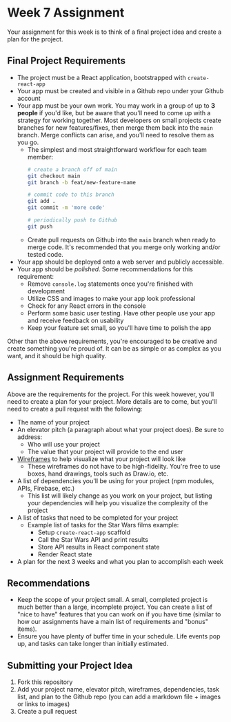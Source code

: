# Week 7 Assignment

Your assignment for this week is to think of a final project idea and create a plan for the project.

## Final Project Requirements

* The project must be a React application, bootstrapped with `create-react-app`
* Your app must be created and visible in a Github repo under your Github account
* Your app must be your own work. You may work in a group of up to **3 people** if you'd like, but be aware that you'll need to come up with a strategy for working together. Most developers on small projects create branches for new features/fixes, then merge them back into the `main` branch. Merge conflicts can arise, and you'll need to resolve them as you go.
  * The simplest and most straightforward workflow for each team member:
    ```bash
    # create a branch off of main
    git checkout main
    git branch -b feat/new-feature-name

    # commit code to this branch
    git add .
    git commit -m 'more code'

    # periodically push to Github
    git push
    ```
  * Create pull requests on Github into the `main` branch when ready to merge code. It's recommended that you merge only working and/or tested code.
* Your app should be deployed onto a web server and publicly accessible.
* Your app should be *polished*. Some recommendations for this requirement:
  * Remove `console.log` statements once you're finished with development
  * Utilize CSS and images to make your app look professional
  * Check for any React errors in the console
  * Perform some basic user testing. Have other people use your app and receive feedback on usability
  * Keep your feature set small, so you'll have time to polish the app

Other than the above requirements, you're encouraged to be creative and create something you're proud of. It can be as simple or as complex as you want, and it should be high quality.

## Assignment Requirements

Above are the requirements for the project. For this week however, you'll need to create a plan for your project. More details are to come, but you'll need to create a pull request with the following:

* The name of your project
* An elevator pitch (a paragraph about what your project does). Be sure to address:
  * Who will use your project
  * The value that your project will provide to the end user
* [Wireframes](https://en.wikipedia.org/wiki/Website_wireframe) to help visualize what your project will look like
  * These wireframes do not have to be high-fidelity. You're free to use boxes, hand drawings, tools such as Draw.io, etc.
* A list of dependencies you'll be using for your project (npm modules, APIs, Firebase, etc.)
  * This list will likely change as you work on your project, but listing your dependencies will help you visualize the complexity of the project
* A list of tasks that need to be completed for your project
  * Example list of tasks for the Star Wars films example:
    * Setup `create-react-app` scaffold
    * Call the Star Wars API and print results
    * Store API results in React component state
    * Render React state
* A plan for the next 3 weeks and what you plan to accomplish each week

## Recommendations

* Keep the scope of your project small. A small, completed project is much better than a large, incomplete project. You can create a list of "nice to have" features that you can work on if you have time (similar to how our assignments have a main list of requirements and "bonus" items).
* Ensure you have plenty of buffer time in your schedule. Life events pop up, and tasks can take longer than initially estimated.

## Submitting your Project Idea

1. Fork this repository
2. Add your project name, elevator pitch, wireframes, dependencies, task list, and plan to the Github repo (you can add a markdown file + images or links to images)
3. Create a pull request
